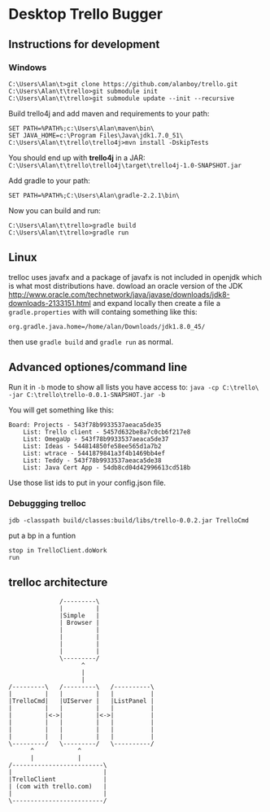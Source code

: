 Desktop Trello Bugger
==================

## Instructions for development ##

### Windows ###

	C:\Users\Alan\t>git clone https://github.com/alanboy/trello.git
	C:\Users\Alan\t\trello>git submodule init
	C:\Users\Alan\t\trello>git submodule update --init --recursive

Build trello4j and add maven and requirements to your path:

	SET PATH=%PATH%;c:\Users\Alan\maven\bin\
	SET JAVA_HOME=c:\Program Files\Java\jdk1.7.0_51\
	C:\Users\Alan\t\trello\trello4j>mvn install -DskipTests

You should end up with **trello4j** in a JAR: `C:\Users\Alan\t\trello\trello4j\target\trello4j-1.0-SNAPSHOT.jar`

Add gradle to your path:

	SET PATH=%PATH%;C:\Users\Alan\gradle-2.2.1\bin\

Now you can build and run:

	C:\Users\Alan\t\trello>gradle build
	C:\Users\Alan\t\trello>gradle run

## Linux ##

trelloc uses javafx and a package of javafx is not included in openjdk which is what most distributions have. dowload an oracle version of the JDK http://www.oracle.com/technetwork/java/javase/downloads/jdk8-downloads-2133151.html and expand locally  then create a file a `gradle.properties` with will containg something like this:

	org.gradle.java.home=/home/alan/Downloads/jdk1.8.0_45/
	
then use `gradle build` and `gradle run` as normal.

## Advanced optiones/command line ##

Run it in `-b` mode to show all lists you have access to: `java -cp C:\trello\ -jar C:\trello\trello-0.0.1-SNAPSHOT.jar -b`

You will get something like this: 

	Board: Projects - 543f78b9933537aeaca5de35
	    List: Trello client - 5457d632be8a7c0cb6f217e8
	    List: OmegaUp - 543f78b9933537aeaca5de37
	    List: Ideas - 544814850fe58ee565d1a7b2
	    List: wtrace - 5441879841a3f4b1469bb4ef
	    List: Teddy - 543f78b9933537aeaca5de38
	    List: Java Cert App - 54db8cd04d42996613cd518b

Use those list ids to put in your config.json file.

### Debuggging trelloc ###

	jdb -classpath build/classes:build/libs/trello-0.0.2.jar TrelloCmd

put a bp in a funtion

	stop in TrelloClient.doWork
	run



## trelloc architecture ##

				  /---------\
				  |         |
				  |Simple   |
				  | Browser |
				  |         |
				  |         |
				  |         |
				  |         |
				  \---------/
						^
						|
						|
	/---------\   /---------\   /----------\
	|         |   |         |   |          |
	|TrelloCmd|   |UIServer |   |ListPanel |
	|         |   |         |   |          |
	|         |<->|         |<->|          |
	|         |   |         |   |          |
	|         |   |         |   |          |
	|         |   |         |   |          |
	\---------/   \---------/   \----------/ 
	      ^            ^
	      |            |
	/-------------------------\
	|                         |
	|TrelloClient             |
	| (com with trello.com)   |
	|                         |
	\-------------------------/


